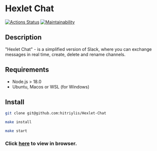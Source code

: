# Hexlet Chat
[![Actions Status](https://github.com/hitriylis/frontend-project-12/workflows/hexlet-check/badge.svg)](https://github.com/hitriylis/frontend-project-12/actions) [![Maintainability](https://api.codeclimate.com/v1/badges/f1413ad272b12afefbe0/maintainability)](https://codeclimate.com/github/hitriylis/Hexlet-Chat/maintainability)

## Description
"Hexlet Chat" - is a simplified version of Slack, where you can exchange messages in real time, create, delete and rename channels.

## Requirements
* Node.js > 18.0
* Ubuntu, Macos or WSL (for Windows)

## Install
```bash
git clone git@github.com:hitriylis/Hexlet-Chat
```
```bash
make install
```
```bash
make start
```

### Click [here](https://frontend-project-12-production-4c97.up.railway.app/login) to view in browser.
